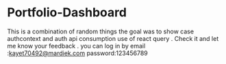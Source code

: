 # Portfolio-Dashboard
This is a combination of random things the goal was to show case authcontext and auth api consumption use of react query . Check it and let me know your feedback .
you can log in by
email :kayet70492@mardiek.com
password:123456789
